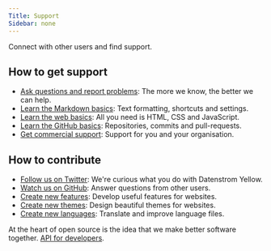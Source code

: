 ```yaml
---
Title: Support
Sidebar: none
---
```

Connect with other users and find support.

## How to get support

* [Ask questions and report problems](https://github.com/datenstrom/yellow/issues): The more we know, the better we can help.
* [Learn the Markdown basics](markdown-cheat-sheet): Text formatting, shortcuts and settings.
* [Learn the web basics](https://www.w3schools.com): All you need is HTML, CSS and JavaScript.
* [Learn the GitHub basics](https://guides.github.com/activities/hello-world/): Repositories, commits and pull-requests.
* [Get commercial support](https://mayberg.se/support/): Support for you and your organisation.

## How to contribute

* [Follow us on Twitter](https://twitter.com/datenstromse): We're curious what you do with Datenstrom Yellow.
* [Watch us on GitHub](https://github.com/datenstrom/yellow): Answer questions from other users.
* [Create new features](https://github.com/datenstrom/yellow-plugins): Develop useful features for websites.
* [Create new themes](https://github.com/datenstrom/yellow-themes): Design beautiful themes for websites.
* [Create new languages](https://github.com/datenstrom/yellow-plugins/tree/master/language): Translate and improve language files.

At the heart of open source is the idea that we make better software together. [API for developers](api).

